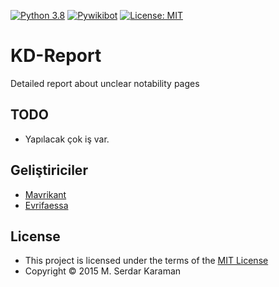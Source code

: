 [![Python 3.8](https://img.shields.io/badge/python-3.8-blue.svg)](https://www.python.org/downloads/release/python-380/) [![Pywikibot](https://img.shields.io/badge/Pywikibot-4.3.0-green.svg)](https://www.mediawiki.org/wiki/Manual:Pywikibot) [![License: MIT](https://img.shields.io/badge/License-MIT-yellow.svg)](https://opensource.org/licenses/MIT)

# KD-Report
Detailed report about unclear notability pages

## TODO
- Yapılacak çok iş var.



## Geliştiriciler

* [Mavrikant](https://tr.wikipedia.org/wiki/Kullan%C4%B1c%C4%B1:Mavrikant)
* [Evrifaessa](https://tr.wikipedia.org/wiki/Kullan%C4%B1c%C4%B1:Evrifaessa)

## License

* This project is licensed under the terms of the  [MIT License](https://choosealicense.com/licenses/mit/)
* Copyright © 2015 M. Serdar Karaman
